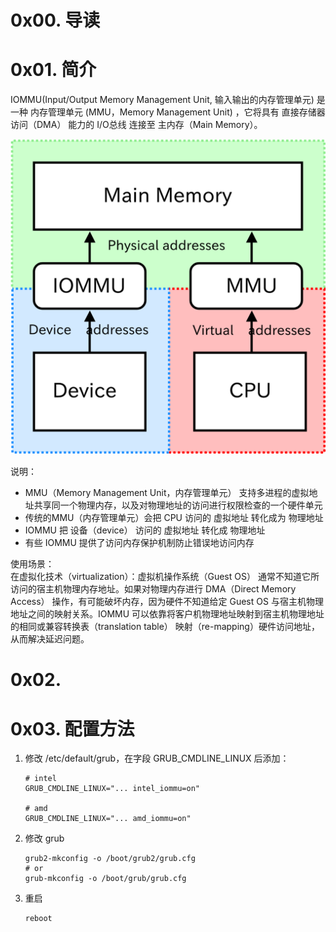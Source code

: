 # 0x00. 导读

# 0x01. 简介

IOMMU(Input/Output Memory Management Unit, 输入输出的内存管理单元) 是一种 内存管理单元 (MMU，Memory Management Unit) ，它将具有 直接存储器访问（DMA） 能力的 I/O总线 连接至 主内存（Main Memory）。

![Alt text](../../pic/linux/memory/iommu.png)

说明：
- MMU（Memory Management Unit，内存管理单元） 支持多进程的虚拟地址共享同一个物理内存，以及对物理地址的访问进行权限检查的一个硬件单元
- 传统的MMU（内存管理单元）会把 CPU 访问的 虚拟地址 转化成为 物理地址
- IOMMU 把 设备（device） 访问的 虚拟地址 转化成 物理地址
- 有些 IOMMU 提供了访问内存保护机制防止错误地访问内存

使用场景：  
在虚拟化技术（virtualization）：虚拟机操作系统（Guest OS） 通常不知道它所访问的宿主机物理内存地址。如果对物理内存进行 DMA（Direct Memory Access） 操作，有可能破坏内存，因为硬件不知道给定 Guest OS 与宿主机物理地址之间的映射关系。IOMMU 可以依靠将客户机物理地址映射到宿主机物理地址的相同或兼容转换表（translation table） 映射（re-mapping）硬件访问地址，从而解决延迟问题。

# 0x02. 

# 0x03. 配置方法

1. 修改 /etc/default/grub，在字段 GRUB_CMDLINE_LINUX 后添加：
    ```
    # intel
    GRUB_CMDLINE_LINUX="... intel_iommu=on"

    # amd
    GRUB_CMDLINE_LINUX="... amd_iommu=on"
    ```
2. 修改 grub
    ```
    grub2-mkconfig -o /boot/grub2/grub.cfg
    # or
    grub-mkconfig -o /boot/grub/grub.cfg
    ```
3. 重启
    ```
    reboot
    ```